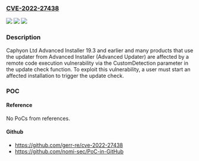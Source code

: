 ### [CVE-2022-27438](https://cve.mitre.org/cgi-bin/cvename.cgi?name=CVE-2022-27438)
![](https://img.shields.io/static/v1?label=Product&message=n%2Fa&color=blue)
![](https://img.shields.io/static/v1?label=Version&message=n%2Fa&color=blue)
![](https://img.shields.io/static/v1?label=Vulnerability&message=n%2Fa&color=brighgreen)

### Description

Caphyon Ltd Advanced Installer 19.3 and earlier and many products that use the updater from Advanced Installer (Advanced Updater) are affected by a remote code execution vulnerability via the CustomDetection parameter in the update check function. To exploit this vulnerability, a user must start an affected installation to trigger the update check.

### POC

#### Reference
No PoCs from references.

#### Github
- https://github.com/gerr-re/cve-2022-27438
- https://github.com/nomi-sec/PoC-in-GitHub

